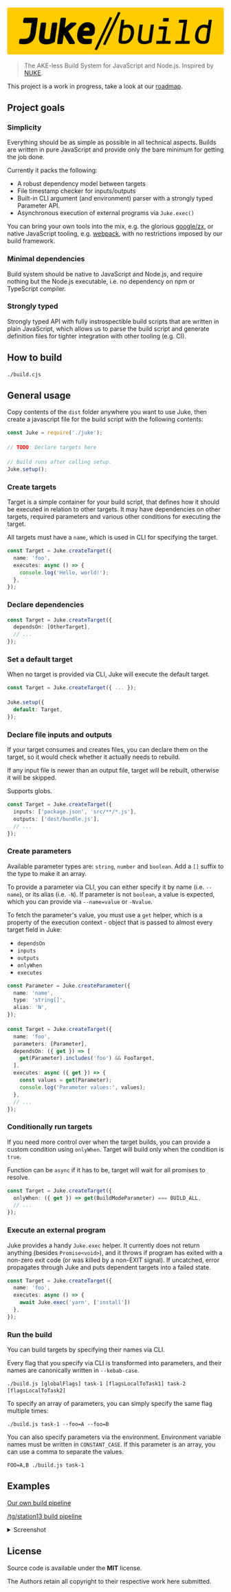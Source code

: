 ![JUKE build](https://github.com/stylemistake/juke-build/blob/master/assets/juke-build.png)

> The AKE-less Build System for JavaScript and Node.js.
> Inspired by [NUKE](https://nuke.build/).

This project is a work in progress, take a look at our
[roadmap](https://github.com/stylemistake/juke-build/projects/1).

## Project goals

### Simplicity

Everything should be as simple as possible in all technical aspects. Builds
are written in pure JavaScript and provide only the bare minimum for getting
the job done.

Currently it packs the following:

- A robust dependency model between targets
- File timestamp checker for inputs/outputs
- Built-in CLI argument (and environment) parser with a strongly typed
Parameter API.
- Asynchronous execution of external programs via `Juke.exec()`

You can bring your own tools into the mix, e.g. the glorious
[google/zx](https://github.com/google/zx), or native JavaScript tooling, e.g.
[webpack](https://webpack.js.org/), with no restrictions imposed by our build
framework.

### Minimal dependencies

Build system should be native to JavaScript and Node.js, and require nothing
but the Node.js executable, i.e. no dependency on npm or TypeScript compiler.

### Strongly typed

Strongly typed API with fully instrospectible build scripts that are written
in plain JavaScript, which allows us to parse the build script and generate
definition files for tighter integration with other tooling (e.g. CI).

## How to build

```
./build.cjs
```

## General usage

Copy contents of the `dist` folder anywhere you want to use Juke, then
create a javascript file for the build script with the following contents:

```ts
const Juke = require('./juke');

// TODO: Declare targets here

// Build runs after calling setup.
Juke.setup();
```

### Create targets

Target is a simple container for your build script, that defines how it should be
executed in relation to other targets. It may have dependencies on other targets,
required parameters and various other conditions for executing the target.

All targets must have a `name`, which is used in CLI for specifying the target.

```ts
const Target = Juke.createTarget({
  name: 'foo',
  executes: async () => {
    console.log('Hello, world!');
  },
});
```

### Declare dependencies

```ts
const Target = Juke.createTarget({
  dependsOn: [OtherTarget],
  // ...
});
```

### Set a default target

When no target is provided via CLI, Juke will execute the default target.

```ts
const Target = Juke.createTarget({ ... });

Juke.setup({
  default: Target,
});
```

### Declare file inputs and outputs

If your target consumes and creates files, you can declare them on the target,
so it would check whether it actually needs to rebuild.

If any input file is newer than an output file, target will be rebuilt, otherwise
it will be skipped.

Supports globs.

```ts
const Target = Juke.createTarget({
  inputs: ['package.json', 'src/**/*.js'],
  outputs: ['dest/bundle.js'],
  // ...
});
```

### Create parameters

Available parameter types are: `string`, `number` and `boolean`.
Add a `[]` suffix to the type to make it an array.

To provide a parameter via CLI, you can either specify it by name
(i.e. `--name`), or its alias (i.e. `-N`). If parameter is not `boolean`,
a value is expected, which you can provide via `--name=value` or `-Nvalue`.

To fetch the parameter's value, you must use a `get` helper, which is a
property of the execution context - object that is passed to almost every
target field in Juke:

- `dependsOn`
- `inputs`
- `outputs`
- `onlyWhen`
- `executes`

```ts
const Parameter = Juke.createParameter({
  name: 'name',
  type: 'string[]',
  alias: 'N',
});

const Target = Juke.createTarget({
  name: 'foo',
  parameters: [Parameter],
  dependsOn: ({ get }) => [
    get(Parameter).includes('foo') && FooTarget,
  ],
  executes: async ({ get }) => {
    const values = get(Parameter);
    console.log('Parameter values:', values);
  },
  // ...
});
```

### Conditionally run targets

If you need more control over when the target builds, you can provide a custom
condition using `onlyWhen`. Target will build only when the condition is
`true`.

Function can be `async` if it has to be, target will wait for all promises to
resolve.

```ts
const Target = Juke.createTarget({
  onlyWhen: ({ get }) => get(BuildModeParameter) === BUILD_ALL,
  // ...
});
```

### Execute an external program

Juke provides a handy `Juke.exec` helper. It currently does not return
anything (besides `Promise<void>`), and it throws if program has exited
with a non-zero exit code (or was killed by a non-EXIT signal). If uncatched,
error propagates through Juke and puts dependent targets into a failed state.

```ts
const Target = Juke.createTarget({
  name: 'foo',
  executes: async () => {
    await Juke.exec('yarn', ['install'])
  },
});
```

### Run the build

You can build targets by specifying their names via CLI.

Every flag that you specify via CLI is transformed into parameters, and their
names are canonically written in `--kebab-case`.

```
./build.js [globalFlags] task-1 [flagsLocalToTask1] task-2 [flagsLocalToTask2]
```

To specify an array of parameters, you can simply specify the same flag
multiple times:

```
./build.js task-1 --foo=A --foo=B
```

You can also specify parameters via the environment. Environment variable
names must be written in `CONSTANT_CASE`. If this parameter is an array,
you can use a comma to separate the values.

```
FOO=A,B ./build.js task-1
```

## Examples

[Our own build pipeline](https://github.com/stylemistake/juke-build/blob/master/build.cjs)

[/tg/station13 build pipeline](https://github.com/tgstation/tgstation/blob/master/tools/build/build.js)

<details>
  <summary>Screenshot</summary>
  <img alt="image" src="https://user-images.githubusercontent.com/1516236/123164088-26166580-d47b-11eb-9b03-b048274a4499.png">
</details>

## License

Source code is available under the **MIT** license.

The Authors retain all copyright to their respective work here submitted.
